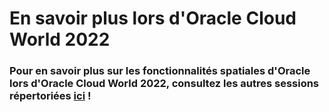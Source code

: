 # En savoir plus lors d'Oracle Cloud World 2022

### Pour en savoir plus sur les fonctionnalités spatiales d'Oracle lors d'Oracle Cloud World 2022, consultez les autres sessions répertoriées [ici](https://events.rf.oracle.com/widget/oracle/cloudworld/1664566033347001qNrQ) !